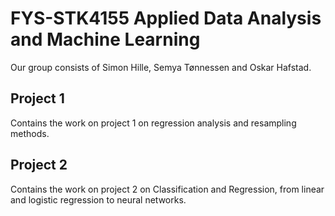 # FYS-STK4155 Applied Data Analysis and Machine Learning 
Our group consists of Simon Hille, Semya Tønnessen and Oskar Hafstad.

## Project 1 
Contains the work on project 1 on regression analysis and resampling methods. 

## Project 2 
Contains the work on project 2 on Classification and Regression, from linear and logistic regression to neural networks. 
